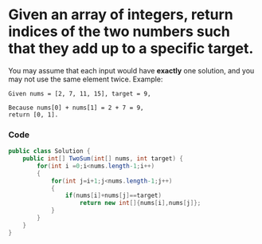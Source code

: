 

# Given an array of integers, return **indices** of the two numbers such that they add up to a specific target.

You may assume that each input would have **exactly** one solution, and you may not use the same element twice.
Example:
```
Given nums = [2, 7, 11, 15], target = 9,

Because nums[0] + nums[1] = 2 + 7 = 9,
return [0, 1].
```

### Code
```csharp
public class Solution {
    public int[] TwoSum(int[] nums, int target) {
        for(int i =0;i<nums.length-1;i++)
        {
            for(int j=i+1;j<nums.length-1;j++)
            {
                if(nums[i]+nums[j]==target)
                    return new int[]{nums[i],nums[j]};
            }
        }
    }
}
```

